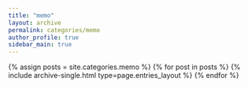 ```yaml
---
title: "memo"
layout: archive
permalink: categories/memo
author_profile: true
sidebar_main: true
---
```



{% assign posts = site.categories.memo %}
{% for post in posts %} {% include archive-single.html type=page.entries_layout %} {% endfor %}